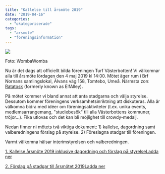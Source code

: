 ```yaml
---
title: "Kallelse till årsmöte 2019"
date: "2019-04-16"
categories: 
  - "okategoriserade"
tags: 
  - "arsmote"
  - "foreningsinformation"
---
```


![](https://turfvasterbotten.files.wordpress.com/2019/04/2018-07-09-17.24.57-e1555433262217.jpg?w=1024)

Foto: WombaWomba

Nu är det dags att officiellt bilda föreningen Turf Västerbotten! Vi välkomnar alla till årsmöte lördagen den 4 maj 2019 kl 14:00. Mötet äger rum i Brf Nornans samlingslokal, Älvans väg 158, Tomtebo, Umeå. Närmsta zon: [Ratatosk](https://turfgame.com/map/Ratatosk) (formerly known as ElfAlley).

På mötet kommer vi bland annat att anta stadgarna och välja styrelse. Dessutom kommer föreningens verksamhetsinriktning att diskuteras. Alla är välkomna bidra med idéer om föreningsaktiviteter (t.ex. unika events, medlemsarrangemang, "studiebesök" till alla Västerbottens kommuner, tröjor...). Fika utlovas och det kan bli möjlighet till crowdy-medalj.

Nedan finner ni mötets två viktiga dokument: 1) kallelse, dagordning samt valberedningens förslag på styrelse. 2) Föreslagna stadgar till föreningen.

Varmt välkomna hälsar interimstyrelsen och valberedningen.

[1\. Kallelse årsmöte 2019 inklusive dagordning och förslag på styrelse](https://turfvasterbotten.files.wordpress.com/2019/04/kallelse-c3a5rsmc3b6te-2019-05-04.pdf)[Ladda ner](https://turfvasterbotten.files.wordpress.com/2019/04/kallelse-c3a5rsmc3b6te-2019-05-04.pdf)

[2\. Förslag på stadgar till årsmötet 2019](https://turfvasterbotten.files.wordpress.com/2019/04/stadgar-turf-vb-till-kallelse-c3a5rsmc3b6tet-3.pdf)[Ladda ner](https://turfvasterbotten.files.wordpress.com/2019/04/stadgar-turf-vb-till-kallelse-c3a5rsmc3b6tet-3.pdf)
